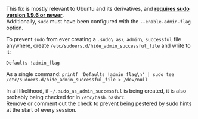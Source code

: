 This fix is mostly relevant to Ubuntu and its derivatives, and [**requires sudo version 1.9.6 or newer**][min_sudo_version].<br>
Additionally, `sudo` must have been configured with the `--enable-admin-flag` option.

To prevent `sudo` from ever creating a `.sudo\_as\_admin\_successful` file anywhere, create `/etc/sudoers.d/hide_admin_successful_file` and write to it:
```
Defaults !admin_flag
```

As a single command: `printf 'Defaults !admin_flag\n' | sudo tee /etc/sudoers.d/hide_admin_successful_file > /dev/null`

In all likelihood, if `~/.sudo_as_admin_successful` is being created, it is also probably being checked for in `/etc/bash.bashrc`.<br>
Remove or comment out the check to prevent being pestered by sudo hints at the start of every session.

[min_sudo_version]: https://github.com/sudo-project/sudo/releases/tag/SUDO_1_9_6

